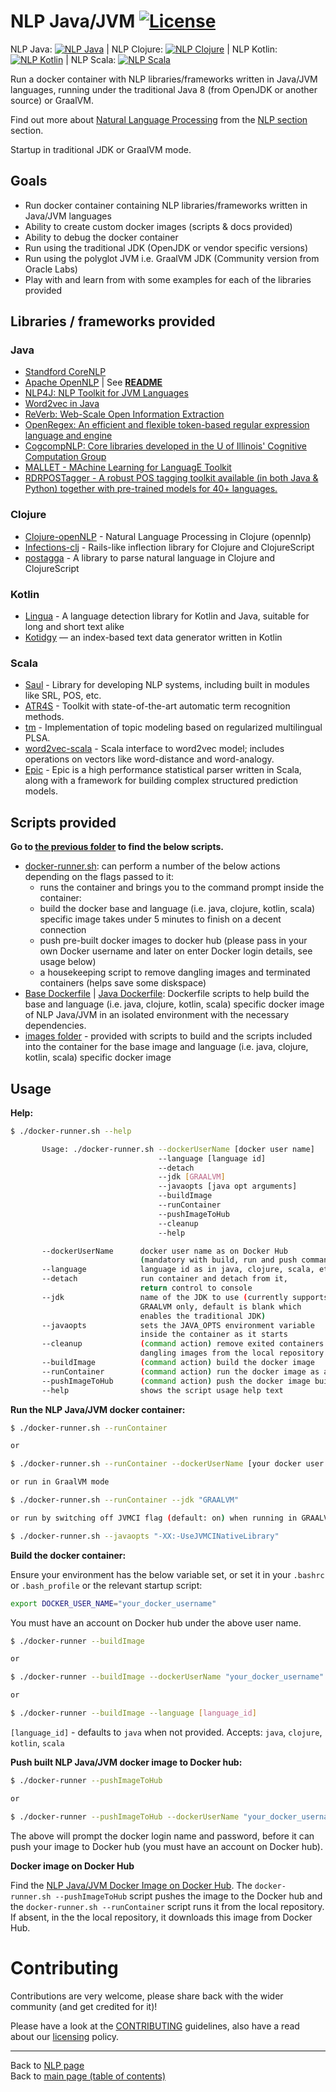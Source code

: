 # NLP Java/JVM [![License](https://img.shields.io/badge/License-Apache%202.0-blue.svg)](https://opensource.org/licenses/Apache-2.0)

NLP Java: [![NLP Java](https://img.shields.io/docker/pulls/neomatrix369/nlp-java.svg)](https://hub.docker.com/r/neomatrix369/nlp-java) | NLP Clojure: [![NLP Clojure](https://img.shields.io/docker/pulls/neomatrix369/nlp-clojure.svg)](https://hub.docker.com/r/neomatrix369/nlp-clojure) | NLP Kotlin: [![NLP Kotlin](https://img.shields.io/docker/pulls/neomatrix369/nlp-kotlin.svg)](https://hub.docker.com/r/neomatrix369/nlp-kotlin) | NLP Scala: [![NLP Scala](https://img.shields.io/docker/pulls/neomatrix369/nlp-scala.svg)](https://hub.docker.com/r/neomatrix369/nlp-scala)

Run a docker container with NLP libraries/frameworks written in Java/JVM languages, running under the traditional Java 8 (from OpenJDK or another source) or GraalVM.

Find out more about [Natural Language Processing](https://en.wikipedia.org/wiki/Natural_language_processing) from the [NLP section](../../natural-language-processing/README.md#natural-language-processing-nlp) section.

Startup in traditional JDK or GraalVM mode.

## Goals

- Run docker container containing NLP libraries/frameworks written in Java/JVM languages
- Ability to create custom docker images (scripts & docs provided)
- Ability to debug the docker container
- Run using the traditional JDK (OpenJDK or vendor specific versions)
- Run using the polyglot JVM i.e. GraalVM JDK (Community version from Oracle Labs)
- Play with and learn from with some examples for each of the libraries provided

## Libraries / frameworks provided

### Java
- [Standford CoreNLP](https://stanfordnlp.github.io/CoreNLP/)
- [Apache OpenNLP](https://opennlp.apache.org/) | See **[README](./images/java/opennlp/README.md)**
- [NLP4J: NLP Toolkit for JVM Languages](https://emorynlp.github.io/nlp4j/)
- [Word2vec in Java](https://deeplearning4j.org/docs/latest/deeplearning4j-nlp-word2vec)
- [ReVerb: Web-Scale Open Information Extraction](https://github.com/knowitall/reverb/)
- [OpenRegex: An efficient and flexible token-based regular expression language and engine](https://github.com/knowitall/openregex)
- [CogcompNLP: Core libraries developed in the U of Illinois' Cognitive Computation Group](https://github.com/datquocnguyen/RDRPOSTagger)
- [MALLET - MAchine Learning for LanguagE Toolkit](http://mallet.cs.umass.edu/)
- [RDRPOSTagger - A robust POS tagging toolkit available (in both Java & Python) together with pre-trained models for 40+ languages.](https://github.com/datquocnguyen/RDRPOSTagger)

### Clojure
- [Clojure-openNLP](https://github.com/dakrone/clojure-opennlp) - Natural Language Processing in Clojure (opennlp)
- [Infections-clj](https://github.com/r0man/inflections-clj) - Rails-like inflection library for Clojure and ClojureScript
- [postagga](https://github.com/fekr/postagga) - A library to parse natural language in Clojure and ClojureScript

### Kotlin
- [Lingua](https://github.com/pemistahl/lingua/) - A language detection library for Kotlin and Java, suitable for long and short text alike
- [Kotidgy](https://github.com/meiblorn/kotidgy) — an index-based text data generator written in Kotlin

### Scala
- [Saul](https://github.com/CogComp/saul) - Library for developing NLP systems, including built in modules like SRL, POS, etc.
- [ATR4S](https://github.com/ispras/atr4s) - Toolkit with state-of-the-art automatic term recognition methods.
- [tm](https://github.com/ispras/tm) - Implementation of topic modeling based on regularized multilingual PLSA.
- [word2vec-scala](https://github.com/Refefer/word2vec-scala) - Scala interface to word2vec model; includes operations on vectors like word-distance and word-analogy.
- [Epic](https://github.com/dlwh/epic) - Epic is a high performance statistical parser written in Scala, along with a framework for building complex structured prediction models.

## Scripts provided

**Go to [the previous folder](../nlp-java-jvm) to find the below scripts.**

- [docker-runner.sh](./runInDocker.sh): can perform a number of the below actions depending on the flags passed to it:
    - runs the container and brings you to the command prompt inside the container:
    - build the docker base and language (i.e. java, clojure, kotlin, scala) specific image takes under 5 minutes to finish on a decent connection 
    - push pre-built docker images to docker hub (please pass in your own Docker username and later on enter Docker login details, see usage below)
    - a housekeeping script to remove dangling images and terminated containers (helps save some diskspace)
- [Base Dockerfile](./images/base/Dockerfile) | [Java Dockerfile](./images/java/Dockerfile): Dockerfile scripts to help build the base and language (i.e. java, clojure, kotlin, scala) specific docker image of NLP Java/JVM in an isolated environment with the necessary dependencies.
- [images folder](./images) - provided with scripts to build and the scripts included into the container for the base image and language (i.e. java, clojure, kotlin, scala) specific docker image

## Usage

**Help:**

```bash
$ ./docker-runner.sh --help

       Usage: ./docker-runner.sh --dockerUserName [docker user name]
                                 --language [language id]
                                 --detach
                                 --jdk [GRAALVM]
                                 --javaopts [java opt arguments]
                                 --buildImage
                                 --runContainer
                                 --pushImageToHub
                                 --cleanup
                                 --help

       --dockerUserName      docker user name as on Docker Hub
                             (mandatory with build, run and push commands)
       --language            language id as in java, clojure, scala, etc...
       --detach              run container and detach from it,
                             return control to console
       --jdk                 name of the JDK to use (currently supports 
                             GRAALVM only, default is blank which 
                             enables the traditional JDK)
       --javaopts            sets the JAVA_OPTS environment variable
                             inside the container as it starts
       --cleanup             (command action) remove exited containers and
                             dangling images from the local repository
       --buildImage          (command action) build the docker image
       --runContainer        (command action) run the docker image as a docker container
       --pushImageToHub      (command action) push the docker image built to Docker Hub
       --help                shows the script usage help text
```

**Run the NLP Java/JVM docker container:**

```bash
$ ./docker-runner.sh --runContainer

or

$ ./docker-runner.sh --runContainer --dockerUserName [your docker user name]

or run in GraalVM mode

$ ./docker-runner.sh --runContainer --jdk "GRAALVM"

or run by switching off JVMCI flag (default: on) when running in GRAALVM mode

$ ./docker-runner.sh --javaopts "-XX:-UseJVMCINativeLibrary"
```

**Build the docker container:**

Ensure your environment has the below variable set, or set it in your `.bashrc` or `.bash_profile` or the relevant startup script:

```bash
export DOCKER_USER_NAME="your_docker_username"
```

You must have an account on Docker hub under the above user name.


```bash
$ ./docker-runner --buildImage

or

$ ./docker-runner --buildImage --dockerUserName "your_docker_username"

or

$ ./docker-runner --buildImage --language [language_id]
```

`[language_id]` - defaults to `java` when not provided. Accepts: `java`, `clojure`, `kotlin`, `scala`

**Push built NLP Java/JVM docker image to Docker hub:**

```bash
$ ./docker-runner --pushImageToHub

or

$ ./docker-runner --pushImageToHub --dockerUserName "your_docker_username"
```

The above will prompt the docker login name and password, before it can push your image to Docker hub (you must have an account on Docker hub).

**Docker image on Docker Hub**

Find the [NLP Java/JVM Docker Image on Docker Hub](https://hub.docker.com/r/neomatrix369/nlp-java). The `docker-runner.sh --pushImageToHub` script pushes the image to the Docker hub and the `docker-runner.sh --runContainer` script runs it from the local repository. If absent, in the the local repository, it downloads this image from Docker Hub.

# Contributing

Contributions are very welcome, please share back with the wider community (and get credited for it)!

Please have a look at the [CONTRIBUTING](../../CONTRIBUTING.md) guidelines, also have a read about our [licensing](../../LICENSE.md) policy.

---

Back to [NLP page](../../natural-language-processing/README.md#natural-language-processing-nlp) </br>
Back to [main page (table of contents)](../../README.md)